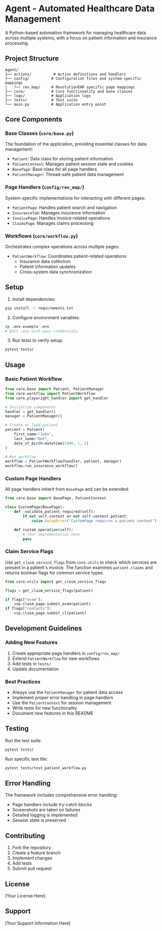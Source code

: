# Agent - Automated Healthcare Data Management

A Python-based automation framework for managing healthcare data across multiple systems, with a focus on patient information and insurance processing.

## Project Structure

```
Agent/
├── actions/          # Action definitions and handlers
├── config/          # Configuration files and system-specific mappings
│   └── rev_map/     # RevolutionEHR specific page mappings
├── core/            # Core functionality and base classes
├── logs/            # Application logs
├── tests/           # Test suite
└── main.py          # Application entry point
```

## Core Components

### Base Classes (`core/base.py`)

The foundation of the application, providing essential classes for data management:

- `Patient`: Data class for storing patient information
- `PatientContext`: Manages patient session state and cookies
- `BasePage`: Base class for all page handlers
- `PatientManager`: Thread-safe patient data management

### Page Handlers (`config/rev_map/`)

System-specific implementations for interacting with different pages:

- `PatientPage`: Handles patient search and navigation
- `InsuranceTab`: Manages insurance information
- `InvoicePage`: Handles invoice-related operations
- `ClaimsPage`: Manages claims processing

### Workflows (`core/workflow.py`)

Orchestrates complex operations across multiple pages:

- `PatientWorkflow`: Coordinates patient-related operations
  - Insurance data collection
  - Patient information updates
  - Cross-system data synchronization

## Setup

1. Install dependencies:
```bash
pip install -r requirements.txt
```

2. Configure environment variables:
```bash
cp .env.example .env
# Edit .env with your credentials
```

3. Run tests to verify setup:
```bash
pytest tests/
```

## Usage

### Basic Patient Workflow

```python
from core.base import Patient, PatientManager
from core.workflow import PatientWorkflow
from core.playwright_handler import get_handler

# Initialize components
handler = get_handler()
manager = PatientManager()

# Create or load patient
patient = Patient(
    first_name="John",
    last_name="Doe",
    date_of_birth=datetime(1990, 1, 1)
)

# Run workflow
workflow = PatientWorkflow(handler, patient, manager)
workflow.run_insurance_workflow()
```

### Custom Page Handlers

All page handlers inherit from `BasePage` and can be extended:

```python
from core.base import BasePage, PatientContext

class CustomPage(BasePage):
    def _validate_patient_required(self):
        if not self.context or not self.context.patient:
            raise ValueError("CustomPage requires a patient context")

    def custom_operation(self):
        # Your implementation here
        pass
```

### Claim Service Flags

Use `get_claim_service_flags` from `core.utils` to check which services are
present in a patient's invoice. The function examines `patient.claims` and
returns boolean flags for common service types.

```python
from core.utils import get_claim_service_flags

flags = get_claim_service_flags(patient)

if flags["exam"]:
    vsp.claim_page.submit_exam(patient)
if flags["contacts"]:
    vsp.claim_page.submit_cl(patient)
```

## Development Guidelines

### Adding New Features

1. Create appropriate page handlers in `config/rev_map/`
2. Extend `PatientWorkflow` for new workflows
3. Add tests in `tests/`
4. Update documentation

### Best Practices

- Always use the `PatientManager` for patient data access
- Implement proper error handling in page handlers
- Use the `PatientContext` for session management
- Write tests for new functionality
- Document new features in this README

## Testing

Run the test suite:
```bash
pytest tests/
```

Run specific test file:
```bash
pytest tests/test_patient_workflow.py
```

## Error Handling

The framework includes comprehensive error handling:

- Page handlers include try-catch blocks
- Screenshots are taken on failures
- Detailed logging is implemented
- Session state is preserved

## Contributing

1. Fork the repository
2. Create a feature branch
3. Implement changes
4. Add tests
5. Submit pull request

## License

[Your License Here]

## Support

[Your Support Information Here] 